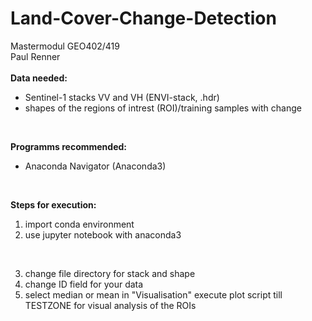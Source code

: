 # Land-Cover-Change-Detection
Mastermodul GEO402/419 <br>
Paul Renner <br>
<br>
**Data needed:** <br>
* Sentinel-1 stacks VV and VH (ENVI-stack, .hdr)
* shapes of the regions of intrest (ROI)/training samples with change <br>
<br>

**Programms recommended:** <br>
* Anaconda Navigator (Anaconda3) 
<br>

**Steps for execution:**
1. import conda environment <br>
2. use jupyter notebook with anaconda3 <br>
<br>


3. change file directory for stack and shape <br>
4. change ID field for your data <br>
5. select median or mean in "Visualisation"
execute plot script till TESTZONE for visual analysis of the ROIs <br>

